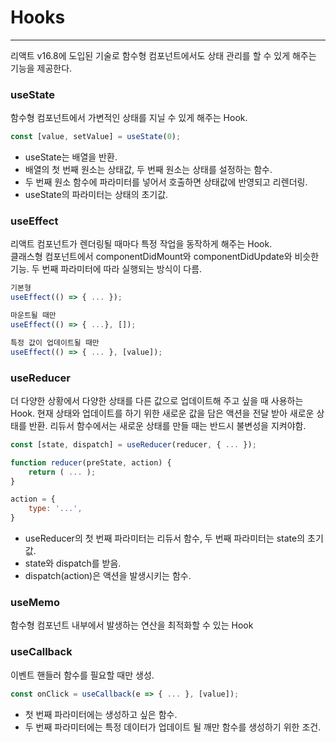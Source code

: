 # Hooks
------
 리액트 v16.8에 도입된 기술로 함수형 컴포넌트에서도 상태 관리를 할 수 있게 해주는 기능을 제공한다.

 ### useState
 함수형 컴포넌트에서 가변적인 상태를 지닐 수 있게 해주는 Hook.

```javascript 
const [value, setValue] = useState(0);
```

- useState는 배열을 반환.  
- 배열의 첫 번째 원소는 상태값, 두 번째 원소는 상태를 설정하는 함수.
- 두 번째 원소 함수에 파라미터를 넣어서 호출하면 상태값에 반영되고 리렌더링.
- useState의 파라미터는 상태의 초기값.

### useEffect
리액트 컴포넌트가 렌더링될 때마다 특정 작업을 동작하게 해주는 Hook.  
클래스형 컴포넌트에서 componentDidMount와 componentDidUpdate와 비슷한 기능.
두 번째 파라미터에 따라 실행되는 방식이 다름.

```javascript
기본형
useEffect(() => { ... });

마운트될 때만
useEffect(() => { ...}, []);

특정 값이 업데이트될 때만
useEffect(() => { ... }, [value]);
```

### useReducer
더 다양한 상황에서 다양한 상태를 다른 값으로 업데이트해 주고 싶을 때 사용하는 Hook.
현재 상태와 업데이트를 하기 위한 새로운 값을 담은 액션을 전달 받아 새로운 상태를 반환.
리듀서 함수에서는 새로운 상태를 만들 때는 반드시 불변성을 지켜야함.

```javascript
const [state, dispatch] = useReducer(reducer, { ... });

function reducer(preState, action) {
    return ( ... );
}

action = {
    type: '...',
}
```
- useReducer의 첫 번째 파라미터는 리듀서 함수, 두 번째 파라미터는 state의 초기값.
- state와 dispatch를 받음.
- dispatch(action)은 액션을 발생시키는 함수.

### useMemo
함수형 컴포넌트 내부에서 발생하는 연산을 최적화할 수 있는 Hook

### useCallback
이벤트 핸들러 함수를 필요할 때만 생성.

```javascript
const onClick = useCallback(e => { ... }, [value]);
```
- 첫 번째 파라미터에는 생성하고 싶은 함수.
- 두 번째 파라미터에는 특정 데이터가 업데이트 될 깨만 함수를 생성하기 위한 조건.